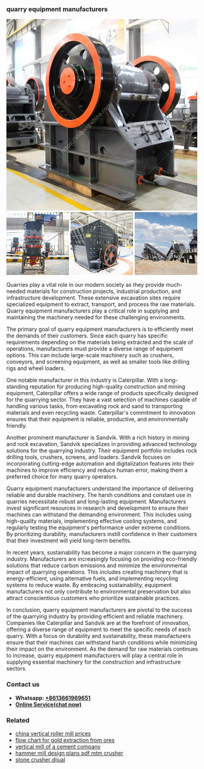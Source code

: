 <h3>quarry equipment manufacturers</h3><img src='1704856950.jpg' alt=''><p>Quarries play a vital role in our modern society as they provide much-needed materials for construction projects, industrial production, and infrastructure development. These extensive excavation sites require specialized equipment to extract, transport, and process the raw materials. Quarry equipment manufacturers play a critical role in supplying and maintaining the machinery needed for these challenging environments.</p><p>The primary goal of quarry equipment manufacturers is to efficiently meet the demands of their customers. Since each quarry has specific requirements depending on the materials being extracted and the scale of operations, manufacturers must provide a diverse range of equipment options. This can include large-scale machinery such as crushers, conveyors, and screening equipment, as well as smaller tools like drilling rigs and wheel loaders.</p><p>One notable manufacturer in this industry is Caterpillar. With a long-standing reputation for producing high-quality construction and mining equipment, Caterpillar offers a wide range of products specifically designed for the quarrying sector. They have a vast selection of machines capable of handling various tasks, from excavating rock and sand to transporting materials and even recycling waste. Caterpillar's commitment to innovation ensures that their equipment is reliable, productive, and environmentally friendly.</p><p>Another prominent manufacturer is Sandvik. With a rich history in mining and rock excavation, Sandvik specializes in providing advanced technology solutions for the quarrying industry. Their equipment portfolio includes rock drilling tools, crushers, screens, and loaders. Sandvik focuses on incorporating cutting-edge automation and digitalization features into their machines to improve efficiency and reduce human error, making them a preferred choice for many quarry operators.</p><p>Quarry equipment manufacturers understand the importance of delivering reliable and durable machinery. The harsh conditions and constant use in quarries necessitate robust and long-lasting equipment. Manufacturers invest significant resources in research and development to ensure their machines can withstand the demanding environment. This includes using high-quality materials, implementing effective cooling systems, and regularly testing the equipment's performance under extreme conditions. By prioritizing durability, manufacturers instill confidence in their customers that their investment will yield long-term benefits.</p><p>In recent years, sustainability has become a major concern in the quarrying industry. Manufacturers are increasingly focusing on providing eco-friendly solutions that reduce carbon emissions and minimize the environmental impact of quarrying operations. This includes creating machinery that is energy-efficient, using alternative fuels, and implementing recycling systems to reduce waste. By embracing sustainability, equipment manufacturers not only contribute to environmental preservation but also attract conscientious customers who prioritize sustainable practices.</p><p>In conclusion, quarry equipment manufacturers are pivotal to the success of the quarrying industry by providing efficient and reliable machinery. Companies like Caterpillar and Sandvik are at the forefront of innovation, offering a diverse range of equipment to meet the specific needs of each quarry. With a focus on durability and sustainability, these manufacturers ensure that their machines can withstand harsh conditions while minimizing their impact on the environment. As the demand for raw materials continues to increase, quarry equipment manufacturers will play a central role in supplying essential machinery for the construction and infrastructure sectors.</p><h3>Contact us</h3><ul><li><strong>Whatsapp:&nbsp;<a href="https://wa.me/8613661969651">+8613661969651</a></strong></li><li><a href="https://swt.shibang-china.com/?git&amp;zhl&amp;quarry equipment manufacturers"><strong>Online Service(chat now)</strong></a></li></ul><h3>Related</h3><ul><li><a href='china vertical roller mill prices.md'>china vertical roller mill prices</a></li><li><a href='flow chart for gold extraction from ores.md'>flow chart for gold extraction from ores</a></li><li><a href='vertical mill of a cement company.md'>vertical mill of a cement company</a></li><li><a href='hammer mill design plans pdf mtm crusher.md'>hammer mill design plans pdf mtm crusher</a></li><li><a href='stone crusher dijual.md'>stone crusher dijual</a></li></ul>